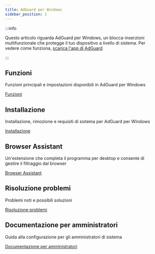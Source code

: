 ```yaml
---
title: AdGuard per Windows
sidebar_position: 1
---
```


:::info

Questo articolo riguarda AdGuard per Windows, un blocca-inserzioni multifunzionale che protegge il tuo dispositivo a livello di sistema. Per vedere come funziona, [scarica l'app di AdGuard](https://agrd.io/download-kb-adblock)

:::

## Funzioni

Funzioni principali e impostazioni disponibili in AdGuard per Windows

[Funzioni](/adguard-for-windows/features/features.md)

## Installazione

Installazione, rimozione e requisiti di sistema per AdGuard per Windows

[Installazione](/adguard-for-windows/installation.md)

## Browser Assistant

Un'estensione che completa il programma per desktop e consente di gestire il filtraggio dal browser

[Browser Assistant](/adguard-for-windows/browser-assistant.md)

## Risoluzione problemi

Problemi noti e possibili soluzioni

[Risoluzione problemi](/adguard-for-windows/solving-problems/solving-problems.md)

## Documentazione per amministratori

Guida alla configurazione per gli amministratori di sistema

[Documentazione per amministratori](/adguard-for-windows/admins-documentation.md)
